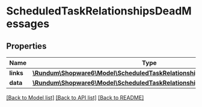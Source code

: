 # ScheduledTaskRelationshipsDeadMessages

## Properties
Name | Type | Description | Notes
------------ | ------------- | ------------- | -------------
**links** | [**\Rundum\Shopware6\Model\ScheduledTaskRelationshipsDeadMessagesLinks**](ScheduledTaskRelationshipsDeadMessagesLinks.md) |  | [optional] 
**data** | [**\Rundum\Shopware6\Model\ScheduledTaskRelationshipsDeadMessagesData[]**](ScheduledTaskRelationshipsDeadMessagesData.md) |  | [optional] 

[[Back to Model list]](../../README.md#documentation-for-models) [[Back to API list]](../../README.md#documentation-for-api-endpoints) [[Back to README]](../../README.md)


